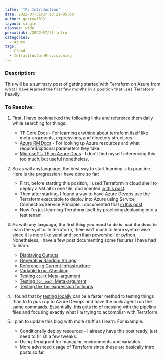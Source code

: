 ```yaml
---
title: 'TF: Introduction'
date: 2022-07-31T07:10:21-05:00
author: gerryw1389
layout: single
classes: wide
permalink: /2022/07/tf-intro
categories:
  - Azure
tags:
  - Cloud
  - InfrastructureProvisioning
---
```

<!--more-->

### Description:

This will be a summary post of getting started with Terraform on Azure from what I have learned the first few months in a position that uses Terraform heavily.

### To Resolve:

1. First, I have bookmarked the following links and reference them daily while searching for things:

   - [TF Core Docs](https://www.terraform.io/language) - For learning anything about terraform itself like meta-arguments, expressions, and directory structures.
   - [Azure RM Docs](https://registry.terraform.io/providers/hashicorp/azurerm/latest/docs/resources/resource_group) - For looking up Azure resources and what required/optional parameters they take.
   - [Microsof'ts TF on Azure Docs](https://docs.microsoft.com/en-us/azure/developer/terraform/) - I don't find myself referencing this too much, but useful nonetheless.

1. So as will any language, the best way to start learning is to practice. Here is the progression I have done so far:

   - First, before starting this position, I used Terraform in cloud shell to deploy a VM all in one file, documented [in this post](https://automationadmin.com/2021/10/terra-deploy-vm).
   - Then after starting, I found a way to have Azure Devops use the Terraform executable to deploy into Azure using Service Connection/Service Principle. I documented that [in this post](https://automationadmin.com/2022/05/setup-azdo-terraform/).
   - Now I'm just learning Terraform itself by practicing deploying into a test tenant.

1. As with any language, the first thing you need to do is read the docs to learn the syntax. In terraform, there isn't much to learn syntax-wise since it is more like yaml and json than powershell or python. Nonetheless, I have a few post documenting some features I have had to learn:

   - [Displaying Outputs](https://automationadmin.com/2022/05/tf-display-outputs/)
   - [Generating Random Strings](https://automationadmin.com/2022/07/tf-generating-random-strings)
   - [Referencing Current Infrastructure](https://automationadmin.com/2022/07/tf-reference-current)
   - [Variable Input Checking](https://automationadmin.com/2022/07/tf-variable-input-checking)
   - [Testing `count` Meta-argument](https://automationadmin.com/2022/07/tf-count)
   - [Testing `for_each` Meta-argument](https://automationadmin.com/2022/07/tf-for-each)
   - [Testing the `for` expression for loops](https://automationadmin.com/2022/07/tf-for-loop)

1. I found that by [testing locally](https://automationadmin.com/2022/07/tf-testing-locally) can be a faster method to testing things than to to push up to Azure Devops and have the build agent run the same commands. Essentially, this gets rid of messing with the pipeline files and focusing exactly what I'm trying to accomplish with Terraform.

1. I plan to update this blog with more stuff as I learn. For example:

   - Conditionally deploy resources - I already have this post ready, just need to finish a few tweaks.
   - Using Terragrunt for managing environments and variables
   - More advanced usage of Terraform since these are basically intro posts so far.

